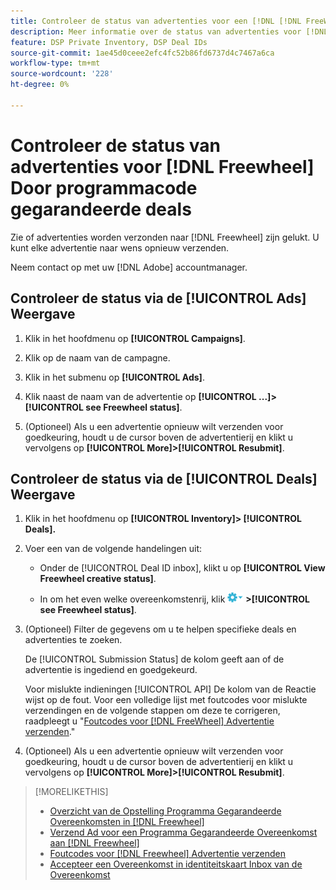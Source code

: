 ```yaml
---
title: Controleer de status van advertenties voor een [!DNL [!DNL FreeWheel]] PG-deal
description: Meer informatie over de status van advertenties voor [!DNL Freewheel] programmatisch gegarandeerde deals.
feature: DSP Private Inventory, DSP Deal IDs
source-git-commit: 1ae45d0ceee2efc4fc52b86fd6737d4c7467a6ca
workflow-type: tm+mt
source-wordcount: '228'
ht-degree: 0%

---
```


# Controleer de status van advertenties voor [!DNL Freewheel] Door programmacode gegarandeerde deals

Zie of advertenties worden verzonden naar [!DNL Freewheel] zijn gelukt. U kunt elke advertentie naar wens opnieuw verzenden.

Neem contact op met uw [!DNL Adobe] accountmanager.

## Controleer de status via de [!UICONTROL Ads] Weergave

1. Klik in het hoofdmenu op **[!UICONTROL Campaigns]**.

1. Klik op de naam van de campagne.

1. Klik in het submenu op **[!UICONTROL Ads]**.

1. Klik naast de naam van de advertentie op  **[!UICONTROL ...]>[!UICONTROL see Freewheel status]**.

1. (Optioneel) Als u een advertentie opnieuw wilt verzenden voor goedkeuring, houdt u de cursor boven de advertentierij en klikt u vervolgens op **[!UICONTROL More]>[!UICONTROL Resubmit]**.

## Controleer de status via de [!UICONTROL Deals] Weergave

1. Klik in het hoofdmenu op **[!UICONTROL Inventory]> [!UICONTROL Deals].**

1. Voer een van de volgende handelingen uit:

   * Onder de [!UICONTROL Deal ID inbox], klikt u op **[!UICONTROL View Freewheel creative status]**.

   * In om het even welke overeenkomstenrij, klik ![Menu Opties](/help/dsp/assets/options-menu.png) **>[!UICONTROL see Freewheel status]**.

1. (Optioneel) Filter de gegevens om u te helpen specifieke deals en advertenties te zoeken.

   De [!UICONTROL Submission Status] de kolom geeft aan of de advertentie is ingediend en goedgekeurd.

   Voor mislukte indieningen [!UICONTROL API] De kolom van de Reactie wijst op de fout. Voor een volledige lijst met foutcodes voor mislukte verzendingen en de volgende stappen om deze te corrigeren, raadpleegt u &quot;[Foutcodes voor [!DNL FreeWheel] Advertentie verzenden](freewheel-error-codes.md).&quot;

1. (Optioneel) Als u een advertentie opnieuw wilt verzenden voor goedkeuring, houdt u de cursor boven de advertentierij en klikt u vervolgens op **[!UICONTROL More]>[!UICONTROL Resubmit]**.

>[!MORELIKETHIS]
>
>* [Overzicht van de Opstelling Programma Gegarandeerde Overeenkomsten in [!DNL Freewheel]](freewheel-overview.md)
>* [Verzend Ad voor een Programma Gegarandeerde Overeenkomst aan [!DNL Freewheel]](freewheel-submit.md)
>* [Foutcodes voor [!DNL Freewheel] Advertentie verzenden](freewheel-error-codes.md)
>* [Accepteer een Overeenkomst in identiteitskaart Inbox van de Overeenkomst](deal-id-inbox-accept.md)

